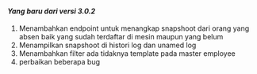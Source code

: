 #### _Yang baru dari versi 3.0.2_

1. Menambahkan endpoint untuk menangkap snapshoot dari orang yang absen baik yang sudah terdaftar di mesin maupun yang belum
2. Menampilkan snapshoot di histori log dan unamed log
3. Menambahkan filter ada tidaknya template pada master employee
4. perbaikan beberapa bug


